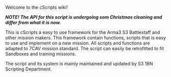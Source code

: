 Welcome to the cScripts wiki!

**_NOTE! The API for this script is undergoing som Christmas cleaning and differ from what it is now._**

This is cScripts a easy to use framework for the Arma3 S3 Battlestaff and other mission makers. This framework contain functions, scripts that is easy to use and implement on a new mission. All scripts and functions are adapted to 7CAV mission standard. The script can easily be retrofitted to fit Sandboxes and training missions.

The script and its system is mainly maintained and updated by S3 1BN Scripting Department.
